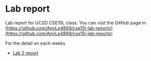 # Lab report

Lab report for UCSD CSE15L class. You can visit the GitHub page in [https://github.com/AnnLe4869/cse15l-lab-reports](https://github.com/AnnLe4869/cse15l-lab-reports)

For the detail on each weeks

- [Lab 2 report](https://annle4869.github.io/cse15l-lab-reports/lab-2-report)
